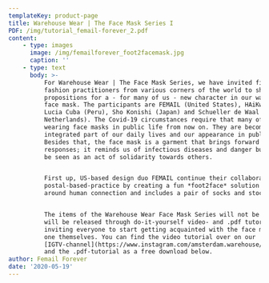 ```yaml
---
templateKey: product-page
title: Warehouse Wear | The Face Mask Series I
PDF: /img/tutorial_femail-forever_2.pdf
content:
    - type: images
      image: /img/femailforever_foot2facemask.jpg
      caption: ''
    - type: text
      body: >-
          For Warehouse Wear | The Face Mask Series, we have invited five critical
          fashion practitioners from various corners of the world to share their
          propositions for a - for many of us - new character in our wardrobes: the
          face mask. The participants are FEMAIL (United States), HAiKw/ (Norway),
          Lucia Cuba (Peru), Sho Konishi (Japan) and Schueller de Waal (The
          Netherlands). The Covid-19 circumstances require that many of us start
          wearing face masks in public life from now on. They are becoming an
          integrated part of our daily lives and our appearance in public space.
          Besides that, the face mask is a garment that brings forward mixed
          responses; it reminds us of infectious diseases and danger but it can also
          be seen as an act of solidarity towards others.


          First up, US-based design duo FEMAIL continue their collaborative
          postal-based-practice by creating a fun *foot2face* solution that revolves
          around human connection and includes a pair of socks and stockings.


          The items of the Warehouse Wear Face Mask Series will not be sold, but
          will be released through do-it-yourself video- and .pdf tutorials -
          inviting everyone to start getting acquainted with the face mask and make
          one themselves. You can find the video tutorial over on our
          [IGTV-channel](https://www.instagram.com/amsterdam.warehouse/channel/),
          and the .pdf-tutorial as a free download below.
author: Femail Forever
date: '2020-05-19'
---
```


